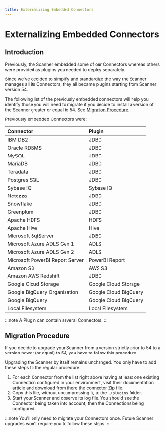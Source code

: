 ```yaml
---
title: Externalizing Embedded Connectors
---
```


# Externalizing Embedded Connectors

## Introduction

Previously, the Scanner embedded some of our Connectors whereas others were provided as plugins you needed to deploy separately.

Since we've decided to simplify and standardize the way the Scanner manages all its Connectors, they all became plugins starting from Scanner version 54.

The following list of the previously embedded connectors will help you identify those you will need to migrate if you decide to install a version of the Scanner greater or equal to 54. See [Migration Procedure](#migration-procedure).

Previously embedded Connectors were:

| Connector	| Plugin |
| :--- | :--- |
| IBM DB2 | JDBC |
| Oracle RDBMS | JDBC |
| MySQL	| JDBC |
| MariaDB |	JDBC |
| Teradata | JDBC |
| Postgres SQL | JDBC |
| Sybase IQ	| Sybase IQ |
| Netezza | JDBC |
| Snowflake	| JDBC |
| Greenplum	| JDBC |
| Apache HDFS | HDFS |
| Apache Hive | Hive |
| Microsoft SqlServer | JDBC |
| Microsoft Azure ADLS Gen 1 | ADLS |
| Microsoft Azure ADLS Gen 2 | ADLS |
| Microsoft PowerBI Report Server | PowerBI Report |
| Amazon S3	| AWS S3 |
| Amazon AWS Redshift | JDBC |
| Google Cloud Storage | Google Cloud Storage |
| Google BigQuery Organization | Google Cloud BigQuery |
| Google BigQuery | Google Cloud BigQuery |
| Local Filesystem | Local Filesystem |
 
:::note
A Plugin can contain several Connectors.
:::

## Migration Procedure

If you decide to upgrade your Scanner from a version strictly prior to 54 to a version newer (or equal) to 54, you have to follow this procedure.

Upgrading the Scanner by itself remains unchanged. You only have to add these steps to the regular procedure:

1. For each Connector from the list right above having at least one existing Connection configured in your environment, visit their documentation article and download from there the connector Zip file.
2. Copy this file, without uncompressing it, to the `./plugins` folder.
3. Start your Scanner and observe its log file. You should see the Connector being taken into account, then the Connections being configured.

:::note
You'll only need to migrate your Connectors once. Future Scanner upgrades won't require you to follow these steps.
:::